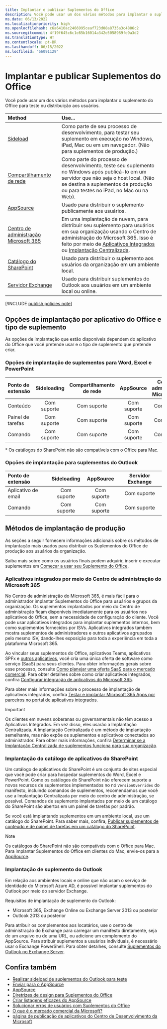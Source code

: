 ```yaml
---
title: Implantar e publicar Suplementos do Office
description: Você pode usar um dos vários métodos para implantar o suplemento do Office para testar ou distribuir aos usuários.
ms.date: 06/13/2022
ms.localizationpriority: high
ms.openlocfilehash: c6a6410ac2466995ceaf723d08a8735a3c4886c2
ms.sourcegitcommit: 4f19f645c6c1e85b16014a342e5058989fe9a3d2
ms.translationtype: HT
ms.contentlocale: pt-BR
ms.lasthandoff: 06/15/2022
ms.locfileid: "66091129"
---
```

# <a name="deploy-and-publish-office-add-ins"></a>Implantar e publicar Suplementos do Office

Você pode usar um dos vários métodos para implantar o suplemento do Office para teste ou distribuição aos usuários.

|**Method**|**Use...**|
|:---------|:------------|
|[Sideload](../testing/test-debug-office-add-ins.md#sideload-an-office-add-in-for-testing)|Como parte de seu processo de desenvolvimento, para testar seu suplemento em execução no Windows, iPad, Mac ou em um navegador. (Não para suplementos de produção.)|
|[Compartilhamento de rede](../testing/create-a-network-shared-folder-catalog-for-task-pane-and-content-add-ins.md)|Como parte do processo de desenvolvimento, teste seu suplemento no Windows após publicá-lo em um servidor que não seja o host local. (Não se destina a suplementos de produção ou para testes no iPad, no Mac ou na Web).|
|[AppSource][AppSource]|Usado para distribuir o suplemento publicamente aos usuários.|
|[Centro de administração Microsoft 365](/microsoft-365/admin/manage/test-and-deploy-microsoft-365-apps)|Em uma implantação de nuvem, para distribuir seu suplemento para usuários em sua organização usando o Centro de administração do Microsoft 365. Isso é feito por meio de [Aplicativos Integrados](/microsoft-365/admin/manage/test-and-deploy-microsoft-365-apps) ou [Implantação Centralizada](/microsoft-365/admin/manage/centralized-deployment-of-add-ins). |
|[Catálogo do SharePoint](publish-task-pane-and-content-add-ins-to-an-add-in-catalog.md)|Usado para distribuir o suplemento aos usuários da organização em um ambiente local.|
|[Servidor Exchange](#outlook-add-in-deployment)|Usado para distribuir suplementos do Outlook aos usuários em um ambiente local ou online.|

[!INCLUDE [publish policies note](../includes/note-publish-policies.md)]

## <a name="deployment-options-by-office-application-and-add-in-type"></a>Opções de implantação por aplicativo do Office e tipo de suplemento

As opções de implantação que estão disponíveis dependem do aplicativo do Office que você pretende usar e o tipo de suplemento que pretende criar.

### <a name="deployment-options-for-word-excel-and-powerpoint-add-ins"></a>Opções de implantação de suplementos para Word, Excel e PowerPoint

| Ponto de extensão | Sideloading | Compartilhamento de rede | AppSource | Centro de administração Microsoft 365 | Catálogo do SharePoint\* |
|:----------------|:-----------:|:-------------:|:---------:|:--------------------------:|:--------------------:|
| Conteúdo         | Com suporte   | Com suporte     | Com suporte | Com suporte                  | Com suporte            |
| Painel de tarefas       | Com suporte   | Com suporte     | Com suporte | Com suporte                  | Com suporte            |
| Comando         | Com suporte   | Com suporte     | Com suporte | Com suporte                  | Não disponível        |

&#42; Os catálogos do SharePoint não são compatíveis com o Office para Mac.

### <a name="deployment-options-for-outlook-add-ins"></a>Opções de implantação para suplementos do Outlook

| Ponto de extensão | Sideloading | AppSource | Servidor Exchange |
|:----------------|:-----------:|:---------:|:---------------:|
| Aplicativo de email        | Com suporte   | Com suporte | Com suporte       |
| Comando         | Com suporte   | Com suporte | Com suporte       |

## <a name="production-deployment-methods"></a>Métodos de implantação de produção

As seções a seguir fornecem informações adicionais sobre os métodos de implantação mais usados para distribuir os Suplementos do Office de produção aos usuários da organização.

Saiba mais sobre como os usuários finais podem adquirir, inserir e executar suplementos em [Começar a usar seu Suplemento do Office](https://support.microsoft.com/office/82e665c4-6700-4b56-a3f3-ef5441996862).

### <a name="integrated-apps-via-the-microsoft-365-admin-center"></a>Aplicativos integrados por meio do Centro de administração do Microsoft 365

No Centro de administração do Microsoft 365, é mais fácil para o administrador implantar Suplementos do Office para usuários e grupos da organização. Os suplementos implantados por meio do Centro de administração ficam disponíveis imediatamente para os usuários nos aplicativos do Office, sem a necessidade de configuração do cliente. Você pode usar aplicativos integrados para implantar suplementos internos, bem como suplementos fornecidos por ISVs. Aplicativos integrados também mostra suplementos de administradores e outros aplicativos agrupados pelo mesmo ISV, dando-lhes exposição para toda a experiência em toda a plataforma Microsoft 365.

Ao vincular seus suplementos do Office, aplicativos Teams, aplicativos SPFx e [outros aplicativos](/microsoft-365/admin/manage/test-and-deploy-microsoft-365-apps#what-apps-can-i-deploy-from-integrated-apps), você cria uma única oferta de software como serviço (SaaS) para seus clientes. Para obter informações gerais sobre esse processo, consulte [Como planejar uma oferta SaaS para o mercado comercial](/azure/marketplace/plan-saas-offer). Para obter detalhes sobre como criar aplicativos integrados, confira [Configurar integração de aplicativos do Microsoft 365](/azure/marketplace/create-new-saas-offer#configure-microsoft-365-app-integration).

Para obter mais informações sobre o processo de implantação de aplicativos integrados, confira [Testar e implantar Microsoft 365 Apps por parceiros no portal de aplicativos integrados](/microsoft-365/admin/manage/test-and-deploy-microsoft-365-apps).

> [!IMPORTANT]
> Os clientes em nuvens soberanas ou governamentais não têm acesso a Aplicativos Integrados. Em vez disso, eles usarão a Implantação Centralizada. A Implantação Centralizada é um método de implantação semelhante, mas não expõe os suplementos e aplicativos conectados ao administrador. Para obter mais informações, confira [Determinar se a Implantação Centralizada de suplementos funciona para sua organização](/microsoft-365/admin/manage/centralized-deployment-of-add-ins).

### <a name="sharepoint-app-catalog-deployment"></a>Implantação do catálogo de aplicativos do SharePoint

Um catálogo de aplicativos do SharePoint é um conjunto de sites especial que você pode criar para hospedar suplementos do Word, Excel e PowerPoint. Como os catálogos do SharePoint não oferecem suporte a novos recursos de suplementos implementados no nó `VersionOverrides` do manifesto, incluindo comandos de suplementos, recomendamos que você use a Implantação Centralizada por meio do centro de administração, se possível. Comandos de suplemento implantados por meio de um catálogo do SharePoint são abertos em um painel de tarefas por padrão.

Se você está implantando suplementos em um ambiente local, use um catálogo do SharePoint. Para saber mais, confira, [Publicar suplementos de conteúdo e de painel de tarefas em um catálogo do SharePoint](publish-task-pane-and-content-add-ins-to-an-add-in-catalog.md).

> [!NOTE]
> Os catálogos do SharePoint não são compatíveis com o Office para Mac. Para implantar Suplementos do Office em clientes do Mac, envie-os para a [AppSource](/office/dev/store/submit-to-the-office-store).

### <a name="outlook-add-in-deployment"></a>Implantação de suplemento do Outlook

Em relação aos ambientes locais e online que não usam o serviço de identidade do Microsoft Azure AD, é possível implantar suplementos do Outlook por meio do servidor Exchange.

Requisitos de implantação de suplemento do Outlook:

- Microsoft 365, Exchange Online ou Exchange Server 2013 ou posterior
- Outlook 2013 ou posterior

Para atribuir os complementos aos locatários, use o centro de administração do Exchange para carregar um manifesto diretamente, seja de um arquivo ou de uma URL, ou adicione um complemento do AppSource. Para atribuir suplementos a usuários individuais, é necessário usar o Exchange PowerShell. Para obter detalhes, consulte [Suplementos do Outlook no Exchange Server](/exchange/add-ins-for-outlook-2013-help).

## <a name="see-also"></a>Confira também

- [Realizar sideload de suplementos do Outlook para teste](../testing/create-a-network-shared-folder-catalog-for-task-pane-and-content-add-ins.md)
- [Enviar para o AppSource][AppSource]
- [AppSource](https://appsource.microsoft.com/marketplace/apps?src=office&page=1)
- [Diretrizes de design para Suplementos do Office](../design/add-in-design.md)
- [Criar listagens eficazes do AppSource](/office/dev/store/create-effective-office-store-listings)
- [Solucionar erros de usuários com Suplementos do Office](../testing/testing-and-troubleshooting.md)
- [O que é o mercado comercial da Microsoft?](/azure/marketplace/overview)
- [página de publicação de aplicativos do Centro de Desenvolvimento da Microsoft](https://developer.microsoft.com/microsoft-teams/app-publishing)

[AppSource]: /office/dev/store/submit-to-appsource-via-partner-center
